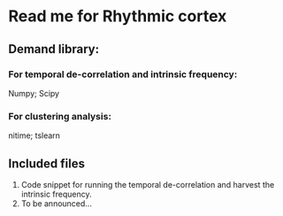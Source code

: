 # Read me for Rhythmic cortex 

## Demand library: 

### For temporal de-correlation and intrinsic frequency:
  Numpy; Scipy


### For clustering analysis:
  nitime; tslearn
  
## Included files

1. Code snippet for running the temporal de-correlation and harvest the intrinsic frequency. 
2. To be announced... 


